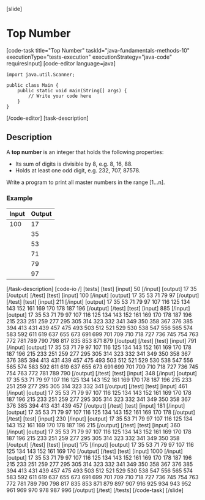 [slide]
# Top Number
[code-task title="Top Number" taskId="java-fundamentals-methods-10" executionType="tests-execution" executionStrategy="java-code" requiresInput]
[code-editor language=java]
```
import java.util.Scanner;

public class Main {
    public static void main(String[] args) {
        // Write your code here
    }
}
```
[/code-editor]
[task-description]
## Description
A **top number** is an integer that holds the following properties:
- Its sum of digits is divisible by 8, e.g. 8, 16, 88.
- Holds at least one odd digit, e.g. 232, 707, 87578.

Write a program to print all master numbers in the range [1…n].

### Example
| **Input** | **Output** |
| --- | --- |
| 100 | 17 |
| | 35 |
| | 53 |
| | 71 |
| | 79 |
| | 97 |

[/task-description]
[code-io /]
[tests]
[test]
[input]
50
[/input]
[output]
17
35
[/output]
[/test]
[test]
[input]
100
[/input]
[output]
17
35
53
71
79
97
[/output]
[/test]
[test]
[input]
211
[/input]
[output]
17
35
53
71
79
97
107
116
125
134
143
152
161
169
170
178
187
196
[/output]
[/test]
[test]
[input]
885
[/input]
[output]
17
35
53
71
79
97
107
116
125
134
143
152
161
169
170
178
187
196
215
233
251
259
277
295
305
314
323
332
341
349
350
358
367
376
385
394
413
431
439
457
475
493
503
512
521
529
530
538
547
556
565
574
583
592
611
619
637
655
673
691
699
701
709
710
718
727
736
745
754
763
772
781
789
790
798
817
835
853
871
879
[/output]
[/test]
[test]
[input]
791
[/input]
[output]
17
35
53
71
79
97
107
116
125
134
143
152
161
169
170
178
187
196
215
233
251
259
277
295
305
314
323
332
341
349
350
358
367
376
385
394
413
431
439
457
475
493
503
512
521
529
530
538
547
556
565
574
583
592
611
619
637
655
673
691
699
701
709
710
718
727
736
745
754
763
772
781
789
790
[/output]
[/test]
[test]
[input]
348
[/input]
[output]
17
35
53
71
79
97
107
116
125
134
143
152
161
169
170
178
187
196
215
233
251
259
277
295
305
314
323
332
341
[/output]
[/test]
[test]
[input]
461
[/input]
[output]
17
35
53
71
79
97
107
116
125
134
143
152
161
169
170
178
187
196
215
233
251
259
277
295
305
314
323
332
341
349
350
358
367
376
385
394
413
431
439
457
[/output]
[/test]
[test]
[input]
181
[/input]
[output]
17
35
53
71
79
97
107
116
125
134
143
152
161
169
170
178
[/output]
[/test]
[test]
[input]
230
[/input]
[output]
17
35
53
71
79
97
107
116
125
134
143
152
161
169
170
178
187
196
215
[/output]
[/test]
[test]
[input]
360
[/input]
[output]
17
35
53
71
79
97
107
116
125
134
143
152
161
169
170
178
187
196
215
233
251
259
277
295
305
314
323
332
341
349
350
358
[/output]
[/test]
[test]
[input]
175
[/input]
[output]
17
35
53
71
79
97
107
116
125
134
143
152
161
169
170
[/output]
[/test]
[test]
[input]
1000
[/input]
[output]
17
35
53
71
79
97
107
116
125
134
143
152
161
169
170
178
187
196
215
233
251
259
277
295
305
314
323
332
341
349
350
358
367
376
385
394
413
431
439
457
475
493
503
512
521
529
530
538
547
556
565
574
583
592
611
619
637
655
673
691
699
701
709
710
718
727
736
745
754
763
772
781
789
790
798
817
835
853
871
879
897
907
916
925
934
943
952
961
969
970
978
987
996
[/output]
[/test]
[/tests]
[/code-task]
[/slide]